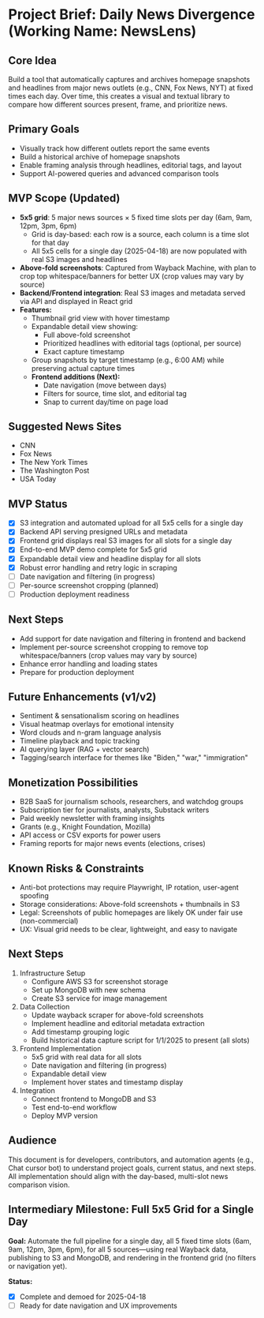 # Project Brief: Daily News Divergence (Working Name: NewsLens)

## Core Idea
Build a tool that automatically captures and archives homepage snapshots and headlines from major news outlets (e.g., CNN, Fox News, NYT) at fixed times each day. Over time, this creates a visual and textual library to compare how different sources present, frame, and prioritize news.

## Primary Goals
- Visually track how different outlets report the same events
- Build a historical archive of homepage snapshots
- Enable framing analysis through headlines, editorial tags, and layout
- Support AI-powered queries and advanced comparison tools

## MVP Scope (Updated)
- **5x5 grid**: 5 major news sources × 5 fixed time slots per day (6am, 9am, 12pm, 3pm, 6pm)
  - Grid is day-based: each row is a source, each column is a time slot for that day
  - All 5x5 cells for a single day (2025-04-18) are now populated with real S3 images and headlines
- **Above-fold screenshots**: Captured from Wayback Machine, with plan to crop top whitespace/banners for better UX (crop values may vary by source)
- **Backend/Frontend integration**: Real S3 images and metadata served via API and displayed in React grid
- **Features:**
  - Thumbnail grid view with hover timestamp
  - Expandable detail view showing:
    - Full above-fold screenshot
    - Prioritized headlines with editorial tags (optional, per source)
    - Exact capture timestamp
  - Group snapshots by target timestamp (e.g., 6:00 AM) while preserving actual capture times
  - **Frontend additions (Next):**
    - Date navigation (move between days)
    - Filters for source, time slot, and editorial tag
    - Snap to current day/time on page load

## Suggested News Sites
- CNN
- Fox News
- The New York Times
- The Washington Post
- USA Today

## MVP Status
- [x] S3 integration and automated upload for all 5x5 cells for a single day
- [x] Backend API serving presigned URLs and metadata
- [x] Frontend grid displays real S3 images for all slots for a single day
- [x] End-to-end MVP demo complete for 5x5 grid
- [x] Expandable detail view and headline display for all slots
- [x] Robust error handling and retry logic in scraping
- [ ] Date navigation and filtering (in progress)
- [ ] Per-source screenshot cropping (planned)
- [ ] Production deployment readiness

## Next Steps
- Add support for date navigation and filtering in frontend and backend
- Implement per-source screenshot cropping to remove top whitespace/banners (crop values may vary by source)
- Enhance error handling and loading states
- Prepare for production deployment

## Future Enhancements (v1/v2)
- Sentiment & sensationalism scoring on headlines
- Visual heatmap overlays for emotional intensity
- Word clouds and n-gram language analysis
- Timeline playback and topic tracking
- AI querying layer (RAG + vector search)
- Tagging/search interface for themes like "Biden," "war," "immigration"

## Monetization Possibilities
- B2B SaaS for journalism schools, researchers, and watchdog groups
- Subscription tier for journalists, analysts, Substack writers
- Paid weekly newsletter with framing insights
- Grants (e.g., Knight Foundation, Mozilla)
- API access or CSV exports for power users
- Framing reports for major news events (elections, crises)

## Known Risks & Constraints
- Anti-bot protections may require Playwright, IP rotation, user-agent spoofing
- Storage considerations: Above-fold screenshots + thumbnails in S3
- Legal: Screenshots of public homepages are likely OK under fair use (non-commercial)
- UX: Visual grid needs to be clear, lightweight, and easy to navigate

## Next Steps
1. Infrastructure Setup
   - Configure AWS S3 for screenshot storage
   - Set up MongoDB with new schema
   - Create S3 service for image management
2. Data Collection
   - Update wayback scraper for above-fold screenshots
   - Implement headline and editorial metadata extraction
   - Add timestamp grouping logic
   - Build historical data capture script for 1/1/2025 to present (all slots)
3. Frontend Implementation
   - 5x5 grid with real data for all slots
   - Date navigation and filtering (in progress)
   - Expandable detail view
   - Implement hover states and timestamp display
4. Integration
   - Connect frontend to MongoDB and S3
   - Test end-to-end workflow
   - Deploy MVP version

## Audience
This document is for developers, contributors, and automation agents (e.g., Chat cursor bot) to understand project goals, current status, and next steps. All implementation should align with the day-based, multi-slot news comparison vision.

## Intermediary Milestone: Full 5x5 Grid for a Single Day

**Goal:**
Automate the full pipeline for a single day, all 5 fixed time slots (6am, 9am, 12pm, 3pm, 6pm), for all 5 sources—using real Wayback data, publishing to S3 and MongoDB, and rendering in the frontend grid (no filters or navigation yet).

**Status:**
- [x] Complete and demoed for 2025-04-18
- [ ] Ready for date navigation and UX improvements
